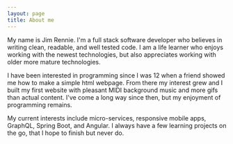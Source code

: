 ```yaml
---
layout: page
title: About me
---
```


My name is Jim Rennie. I'm a full stack software developer who believes in writing clean, readable, and well tested code. I am a life learner who enjoys working with the newest technologies, but also appreciates working with older more mature technologies.

I have been interested in programming since I was 12 when a friend showed me how to make a simple html webpage. From there my interest grew and I built my first website with pleasant MIDI background music and more gifs than actual content. I've come a long way since then, but my enjoyment of programming remains.

My current interests include micro-services, responsive mobile apps, GraphQL, Spring Boot, and Angular. I always have a few learning projects on the go, that I hope to finish but never do.
